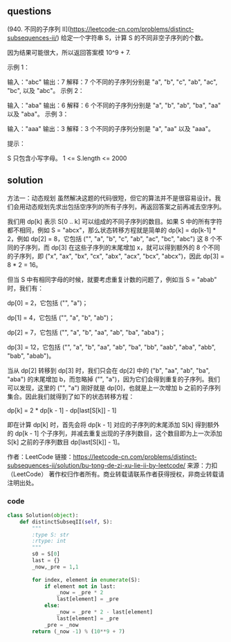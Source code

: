 
## questions
(940. 不同的子序列 II](https://leetcode-cn.com/problems/distinct-subsequences-ii/)
给定一个字符串 S，计算 S 的不同非空子序列的个数。

因为结果可能很大，所以返回答案模 10^9 + 7.

 

示例 1：

输入："abc"
输出：7
解释：7 个不同的子序列分别是 "a", "b", "c", "ab", "ac", "bc", 以及 "abc"。
示例 2：

输入："aba"
输出：6
解释：6 个不同的子序列分别是 "a", "b", "ab", "ba", "aa" 以及 "aba"。
示例 3：

输入："aaa"
输出：3
解释：3 个不同的子序列分别是 "a", "aa" 以及 "aaa"。
 

 

提示：

S 只包含小写字母。
1 <= S.length <= 2000

## solution
方法一：动态规划
虽然解决这题的代码很短，但它的算法并不是很容易设计。我们会用动态规划先求出包括空序列的所有子序列，再返回答案之前再减去空序列。

我们用 dp[k] 表示 S[0 .. k] 可以组成的不同子序列的数目。如果 S 中的所有字符都不相同，例如 S = "abcx"，那么状态转移方程就是简单的 dp[k] = dp[k-1] * 2，例如 dp[2] = 8，它包括 ("", "a", "b", "c", "ab", "ac", "bc", "abc") 这 8 个不同的子序列，而 dp[3] 在这些子序列的末尾增加 x，就可以得到额外的 8 个不同的子序列，即 ("x", "ax", "bx", "cx", "abx", "acx", "bcx", "abcx")，因此 dp[3] = 8 * 2 = 16。

但当 S 中有相同字母的时候，就要考虑重复计数的问题了，例如当 S = "abab" 时，我们有：

dp[0] = 2，它包括 ("", "a")；

dp[1] = 4，它包括 ("", "a", "b", "ab")；

dp[2] = 7，它包括 ("", "a", "b", "aa", "ab", "ba", "aba")；

dp[3] = 12，它包括 ("", "a", "b", "aa", "ab", "ba", "bb", "aab", "aba", "abb", "bab", "abab")。

当从 dp[2] 转移到 dp[3] 时，我们只会在 dp[2] 中的 ("b", "aa", "ab", "ba", "aba") 的末尾增加 b，而忽略掉 ("", "a")，因为它们会得到重复的子序列。我们可以发现，这里的 ("", "a") 刚好就是 dp[0]，也就是上一次增加 b 之前的子序列集合。因此我们就得到了如下的状态转移方程：

dp[k] = 2 * dp[k - 1] - dp[last[S[k]] - 1]

即在计算 dp[k] 时，首先会将 dp[k - 1] 对应的子序列的末尾添加 S[k] 得到额外的 dp[k - 1] 个子序列，并减去重复出现的子序列数目，这个数目即为上一次添加 S[k] 之前的子序列数目 dp[last[S[k]] - 1]。

作者：LeetCode
链接：https://leetcode-cn.com/problems/distinct-subsequences-ii/solution/bu-tong-de-zi-xu-lie-ii-by-leetcode/
来源：力扣（LeetCode）
著作权归作者所有。商业转载请联系作者获得授权，非商业转载请注明出处。
### code
```py
class Solution(object):
    def distinctSubseqII(self, S):
        """
        :type S: str
        :rtype: int
        """
        s0 = S[0]
        last = {}
        _now,_pre = 1,1
        
        for index, element in enumerate(S):
            if element not in last:
                _now = _pre * 2
                last[element] = _pre
            else:
                _now = _pre * 2 - last[element]
                last[element] = _pre
            _pre = _now
        return (_now -1) % (10**9 + 7)
```